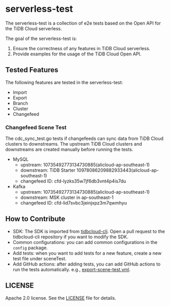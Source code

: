 # serverless-test

The serverless-test is a collection of e2e tests based on the Open API for the TiDB Cloud serverless.

The goal of the serverless-test is:

1. Ensure the correctness of any features in TiDB Cloud serverless.
2. Provide examples for the usage of the TiDB Cloud Open API.

## Tested Features

The following features are tested in the serverless-test:

- Import
- Export
- Branch
- Cluster
- Changefeed

### Changefeed Scene Test

The cdc_sync_test.go tests if changefeeds can sync data from TiDB Cloud clusters to downstreams.
The upstream TiDB Cloud clusters and downstreams are created manually before running the tests.

- MySQL
  - upstream: 10735492773134730885(alicloud-ap-southeast-1)
  - downstream: TiDB Starter 10978086209882933443(alicloud-ap-southeast-1)
  - changefeed ID: cfd-lyzks35w7jf6db3vnt4p4is7du
- Kafka
  - upstream: 10735492773134730885(alicloud-ap-southeast-1)
  - downstream: MSK cluster in ap-southeast-1
  - changefeed ID: cfd-lid7svbc3jeinjxpz3m7qwmhyu

## How to Contribute

- SDK: The SDK is imported from [tidbcloud-cli](https://github.com/tidbcloud/tidbcloud-cli/tree/main/pkg). Open a pull request to the tidbcloud-cli repository if you want to modify the SDK. 
- Common configurations: you can add common configurations in the `config` package.
- Add tests: when you want to add tests for a new feature, create a new test file under sceneTest.
- Add GitHub actions: after adding tests, you can add GitHub actions to run the tests automatically. e.g., [export-scene-test.yml](.github/workflows/export-scene-test.yml).

## LICENSE

Apache 2.0 license. See the [LICENSE](LICENSE) file for details.

